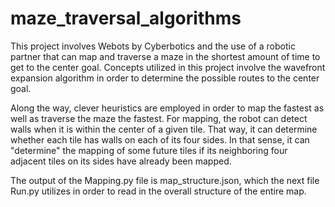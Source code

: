 # maze_traversal_algorithms

This project involves Webots by Cyberbotics and the use of a robotic partner that can map and traverse a maze in the shortest amount of time to get to the center goal. Concepts utilized in this project involve the wavefront expansion algorithm in order to determine the possible routes to the center goal.

Along the way, clever heuristics are employed in order to map the fastest as well as traverse the maze the fastest. For mapping, the robot can detect walls when it is within the center of a given tile. That way, it can determine whether each tile has walls on each of its four sides. In that sense, it can "determine" the mapping of some future tiles if its neighboring four adjacent tiles on its sides have already been mapped.

The output of the Mapping.py file is map_structure.json, which the next file Run.py utilizes in order to read in the overall structure of the entire map.
